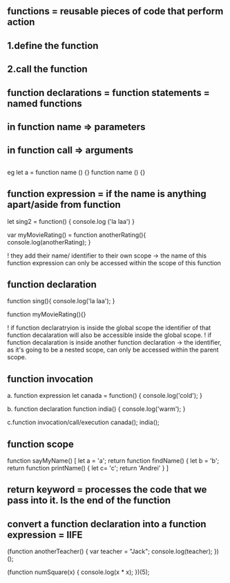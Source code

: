 ## functions = reusable pieces of code that perform action
## 1.define the function
## 2.call the function

## function declarations = function statements = named functions

## in function name => parameters
## in function call => arguments

##
eg
let a = function name () {}
function name () {}

## function expression = if the name is anything apart/aside from function

let sing2 = function() {
    console.log ('la laa')
}

var myMovieRating() = function anotherRating(){
    console.log(anotherRating);
}

! they add their name/ identifier to their own scope -> the name of this function expression can only be accessed within the scope of this function

## function declaration

function sing(){
    console.log('la laa');
}

function myMovieRating(){}

! if function declaratryion is inside the global scope the identifier of that function decalaration will also be accessible inside the global scope.
! if function decalaration is inside another function declaration -> the identifier, as it's going to be a nested scope, can only be accessed within the parent scope.


## function invocation
a. function expression
let canada = function() {
    console.log('cold');
}

b. function declaration
function india() {
    console.log('warm');
}

c.function invocation/call/execution
canada();
india();

## function scope

function sayMyName() [
    let a = 'a';
    return function findName() {
        let b = 'b';
        return function printName() {
            let c= 'c';
            return 'Andrei'
    }
]

## return keyword = processes the code that we pass into it. Is the end of the function

## convert a function declaration into a function expression = IIFE
(function anotherTeacher() {
    var teacher = "Jack";
    console.log(teacher);
})();

(function numSquare(x) {
    console.log(x * x);
})(5);